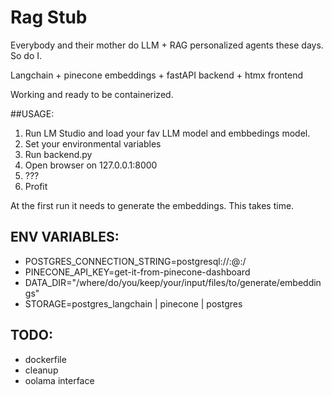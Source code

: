 # Rag Stub

Everybody and their mother do LLM + RAG personalized agents these days. So do I.

Langchain + pinecone embeddings + fastAPI backend + htmx frontend


Working and ready to be containerized. 

##USAGE:

1. Run LM Studio and load  your fav LLM model and embbedings model.
2. Set your environmental variables
3. Run  backend.py
4. Open browser on 127.0.0.1:8000
5. ???
6. Profit

At the first run it needs to generate the embeddings. This takes time. 


## ENV VARIABLES:

 - POSTGRES_CONNECTION_STRING=postgresql://<name>:<pass>@<ip>:<port>/<db>
 - PINECONE_API_KEY=get-it-from-pinecone-dashboard
 - DATA_DIR="/where/do/you/keep/your/input/files/to/generate/embeddings"
 - STORAGE=postgres_langchain | pinecone  |  postgres

## TODO:
 - dockerfile
 - cleanup
 - oolama interface
 
 
